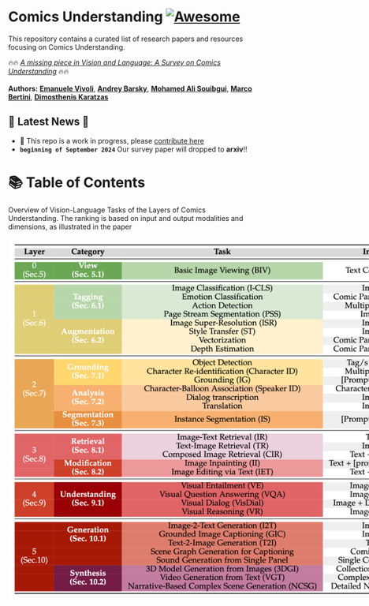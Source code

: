 # Comics Understanding [![Awesome](https://awesome.re/badge.svg)](https://awesome.re)

This repository contains a curated list of research papers and resources focusing on Comics Understanding.

🔥🔥 [*A missing piece in Vision and Language: A Survey on Comics Understanding*](http://arxiv.org/abs/2409.xxxxx) 🔥🔥
\
\
**Authors:** 
[**Emanuele Vivoli**](https://scholar.google.com/citations?user=BCzPjawAAAAJ),
[**Andrey Barsky**](https://scholar.google.com/citations?hl=en&user=wWYzhSEAAAAJ),
[**Mohamed Ali Souibgui**](https://scholar.google.com/citations?user=LXq3YYMAAAAJ),
[**Marco Bertini**](https://scholar.google.com/citations?user=SBm9ZpYAAAAJ),
[**Dimosthenis Karatzas**](https://scholar.google.com/citations?user=xASEtrUAAAAJ)

## 📣 Latest News 📣
- 🚧 This repo is a work in progress, please [contribute here](#how-to-contribute-)
- **`beginning of September 2024`** Our survey paper will dropped to **arxiv**!!

# 📚 Table of Contents

Overview of Vision-Language Tasks of the Layers of Comics Understanding. The ranking is based on input and output modalities and dimensions, as illustrated in the paper

<p align="center">
    <img src="imgs/locu.png" style="max-width:1000px">
</p>
